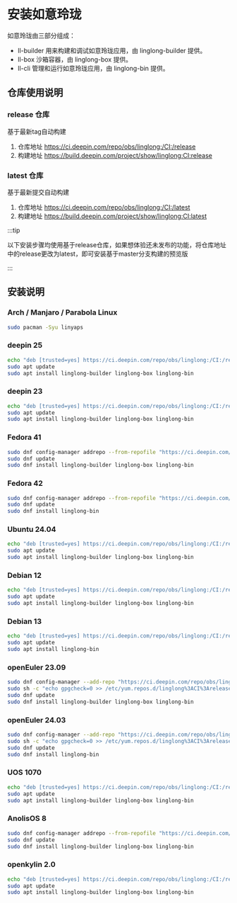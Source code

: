 <!--
SPDX-FileCopyrightText: 2023 UnionTech Software Technology Co., Ltd.

SPDX-License-Identifier: LGPL-3.0-or-later
-->

# 安装如意玲珑

如意玲珑由三部分组成：

- ll-builder 用来构建和调试如意玲珑应用，由 linglong-builder 提供。
- ll-box 沙箱容器，由 linglong-box 提供。
- ll-cli 管理和运行如意玲珑应用，由 linglong-bin 提供。

## 仓库使用说明

### release 仓库

基于最新tag自动构建

1.  仓库地址 <https://ci.deepin.com/repo/obs/linglong:/CI:/release>
2.  构建地址 <https://build.deepin.com/project/show/linglong:CI:release>

### latest 仓库

基于最新提交自动构建

1.  仓库地址 <https://ci.deepin.com/repo/obs/linglong:/CI:/latest>
2.  构建地址 <https://build.deepin.com/project/show/linglong:CI:latest>

:::tip

以下安装步骤均使用基于release仓库，如果想体验还未发布的功能，将仓库地址中的release更改为latest，即可安装基于master分支构建的预览版

:::

## 安装说明

### Arch / Manjaro / Parabola Linux 

```sh
sudo pacman -Syu linyaps
```

### deepin 25

```sh
echo "deb [trusted=yes] https://ci.deepin.com/repo/obs/linglong:/CI:/release/Deepin_25/ ./" | sudo tee /etc/apt/sources.list.d/linglong.list
sudo apt update
sudo apt install linglong-builder linglong-box linglong-bin
```

### deepin 23

```sh
echo "deb [trusted=yes] https://ci.deepin.com/repo/obs/linglong:/CI:/release/Deepin_23/ ./" | sudo tee /etc/apt/sources.list.d/linglong.list
sudo apt update
sudo apt install linglong-builder linglong-box linglong-bin
```

### Fedora 41

```sh
sudo dnf config-manager addrepo --from-repofile "https://ci.deepin.com/repo/obs/linglong:/CI:/release/Fedora_41/linglong%3ACI%3Arelease.repo"
sudo dnf update
sudo dnf install linglong-builder linglong-box linglong-bin
```

### Fedora 42

```sh
sudo dnf config-manager addrepo --from-repofile "https://ci.deepin.com/repo/obs/linglong:/CI:/release/Fedora_42/linglong%3ACI%3Arelease.repo"
sudo dnf update
sudo dnf install linglong-bin
```

### Ubuntu 24.04

```sh
echo "deb [trusted=yes] https://ci.deepin.com/repo/obs/linglong:/CI:/release/xUbuntu_24.04/ ./" | sudo tee /etc/apt/sources.list.d/linglong.list
sudo apt update
sudo apt install linglong-builder linglong-box linglong-bin
```

### Debian 12

```sh
echo "deb [trusted=yes] https://ci.deepin.com/repo/obs/linglong:/CI:/release/Debian_12/ ./" | sudo tee /etc/apt/sources.list.d/linglong.list
sudo apt update
sudo apt install linglong-builder linglong-box linglong-bin
```

### Debian 13

```sh
echo "deb [trusted=yes] https://ci.deepin.com/repo/obs/linglong:/CI:/release/Debian_13/ ./" | sudo tee /etc/apt/sources.list.d/linglong.list
sudo apt update
sudo apt install linglong-bin
```

### openEuler 23.09

```sh
sudo dnf config-manager --add-repo "https://ci.deepin.com/repo/obs/linglong:/CI:/release/openEuler_23.09/linglong%3ACI%3Arelease.repo"
sudo sh -c "echo gpgcheck=0 >> /etc/yum.repos.d/linglong%3ACI%3Arelease.repo"
sudo dnf update
sudo dnf install linglong-builder linglong-box linglong-bin
```

### openEuler 24.03

```sh
sudo dnf config-manager --add-repo "https://ci.deepin.com/repo/obs/linglong:/CI:/release/openEuler_24.03/linglong%3ACI%3Arelease.repo"
sudo sh -c "echo gpgcheck=0 >> /etc/yum.repos.d/linglong%3ACI%3Arelease.repo"
sudo dnf update
sudo dnf install linglong-bin
```

### UOS 1070

```sh
echo "deb [trusted=yes] https://ci.deepin.com/repo/obs/linglong:/CI:/release/uos_1070/ ./" | sudo tee /etc/apt/sources.list.d/linglong.list
sudo apt update
sudo apt install linglong-builder linglong-box linglong-bin
```

### AnolisOS 8

```sh
sudo dnf config-manager addrepo --from-repofile "https://ci.deepin.com/repo/obs/linglong:/CI:/release/AnolisOS_8/linglong%3ACI%3Arelease.repo"
sudo dnf update
sudo dnf install linglong-builder linglong-box linglong-bin
```

### openkylin 2.0

```sh
echo "deb [trusted=yes] https://ci.deepin.com/repo/obs/linglong:/CI:/release/openkylin_2.0/ ./" | sudo tee /etc/apt/sources.list.d/linglong.list
sudo apt update
sudo apt install linglong-builder linglong-box linglong-bin
```

